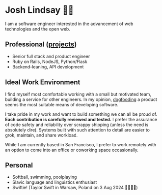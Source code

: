 # Josh Lindsay ✊🏾

I am a software engineer interested in the advancement of web technologies and the open web.

## Professional ([projects](PORTFOLIO.md))

- Senior full stack and product engineer
- Ruby on Rails, NodeJS, Python/Flask
- Backend-leaning, API development

## Ideal Work Environment

I find myself most comfortable working with a small but motivated team, building a service for other engineers. In my opinion, [dogfooding](https://en.wikipedia.org/wiki/Eating_your_own_dog_food) a product seems the most suitable means of developing software.

I take pride in my work and want to build something we can all be proud of. **Each contribution is carefully reviewed and tested.** I prefer the assurance of code safety and reliability over scrappy shipping (unless the need is absolutely dire). Systems built with such attention to detail are easier to grok, maintain, and share workload.

While I am currently based in San Francisco, I prefer to work remotely with an option to come into an office or coworking space occasionally.

## Personal

- Softball, swimming, poolplaying
- Slavic language and linguistics enthusiast
- Swiftie! (Taylor Swift in Warsaw, Poland on 3 Aug 2024 💃🔜🇵🇱)

